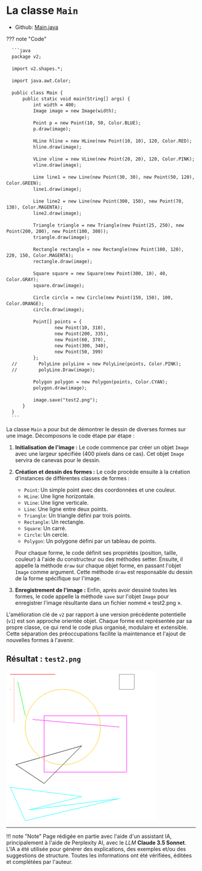 # La classe `Main`

- Github: [Main.java](https://github.com/profdenis/Shapes/tree/master/src/v1/Main.java)

??? note "Code"

      ```java
      package v2;
      
      import v2.shapes.*;
      
      import java.awt.Color;
      
      public class Main {
          public static void main(String[] args) {
              int width = 400;
              Image image = new Image(width);
      
              Point p = new Point(10, 50, Color.BLUE);
              p.draw(image);
      
              HLine hline = new HLine(new Point(10, 10), 120, Color.RED);
              hline.draw(image);
      
              VLine vline = new VLine(new Point(20, 20), 120, Color.PINK);
              vline.draw(image);
      
              Line line1 = new Line(new Point(30, 30), new Point(50, 120), Color.GREEN);
              line1.draw(image);
      
              Line line2 = new Line(new Point(300, 150), new Point(70, 130), Color.MAGENTA);
              line2.draw(image);
      
              Triangle triangle = new Triangle(new Point(25, 250), new Point(200, 200), new Point(100, 300));
              triangle.draw(image);
      
              Rectangle rectangle = new Rectangle(new Point(100, 120), 220, 150, Color.MAGENTA);
              rectangle.draw(image);
      
              Square square = new Square(new Point(300, 10), 40, Color.GRAY);
              square.draw(image);
      
              Circle circle = new Circle(new Point(150, 150), 100, Color.ORANGE);
              circle.draw(image);
      
              Point[] points = {
                      new Point(10, 310),
                      new Point(200, 335),
                      new Point(60, 370),
                      new Point(300, 340),
                      new Point(50, 399)
              };
      //        PolyLine polyLine = new PolyLine(points, Color.PINK);
      //        polyLine.Draw(image);
      
              Polygon polygon = new Polygon(points, Color.CYAN);
              polygon.draw(image);
      
              image.save("test2.png");
          }
      }
      ```

La classe `Main` a pour but de démontrer le dessin de diverses formes sur une image. Décomposons le code étape par
étape :

1. **Initialisation de l'image :** Le code commence par créer un objet `Image` avec une largeur spécifiée (400 pixels
   dans ce cas). Cet objet `Image` servira de canevas pour le dessin.

2. **Création et dessin des formes :** Le code procède ensuite à la création d'instances de différentes classes de
   formes :
    - `Point`: Un simple point avec des coordonnées et une couleur.
    - `HLine`: Une ligne horizontale.
    - `VLine`: Une ligne verticale.
    - `Line`: Une ligne entre deux points.
    - `Triangle`: Un triangle défini par trois points.
    - `Rectangle`: Un rectangle.
    - `Square`: Un carré.
    - `Circle`: Un cercle.
    - `Polygon`: Un polygone défini par un tableau de points.

   Pour chaque forme, le code définit ses propriétés (position, taille, couleur) à l'aide du constructeur ou des
   méthodes setter. Ensuite, il appelle la méthode `draw` sur chaque objet forme, en passant l'objet `Image` comme
   argument. Cette méthode `draw` est responsable du dessin de la forme spécifique sur l'image.

3. **Enregistrement de l'image :** Enfin, après avoir dessiné toutes les formes, le code appelle la méthode `save` sur
   l'objet `Image` pour enregistrer l'image résultante dans un fichier nommé « test2.png ».

L'amélioration clé de `v2` par rapport à une version précédente potentielle (`v1`) est son approche orientée objet.
Chaque forme est représentée par sa propre classe, ce qui rend le code plus organisé, modulaire et extensible. Cette
séparation des préoccupations facilite la maintenance et l'ajout de nouvelles formes à l'avenir.

## Résultat : `test2.png`

![Résultat: test2.png](../../images/test2.png)

-------

!!! note "Note"
      Page rédigée en partie avec l'aide d'un assistant IA, principalement à l'aide de Perplexity AI, avec le *LLM*
      **Claude 3.5 Sonnet**. L'IA a été utilisée pour générer des explications, des exemples et/ou des suggestions de
      structure. Toutes les informations ont été vérifiées, éditées et complétées par l'auteur.